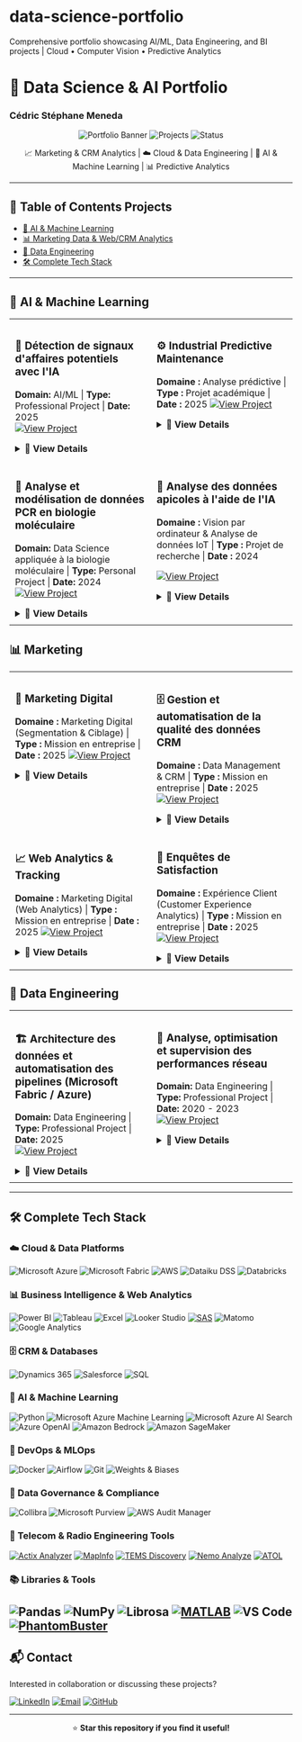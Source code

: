 # data-science-portfolio
Comprehensive portfolio showcasing AI/ML, Data Engineering, and BI projects | Cloud • Computer Vision • Predictive Analytics

# 🚀 Data Science & AI Portfolio
### Cédric Stéphane Meneda

<div align="center">

![Portfolio Banner](https://img.shields.io/badge/Portfolio-Data%20Science%20%26%20AI-blue?style=for-the-badge)
![Projects](https://img.shields.io/badge/Projects-5+-green?style=for-the-badge)
![Status](https://img.shields.io/badge/Status-Active-success?style=for-the-badge)

📈 Marketing & CRM Analytics | ☁️ Cloud & Data Engineering | 🤖 AI & Machine Learning | 📊 Predictive Analytics

</div>

---

## 📌 Table of Contents Projects
- [🤖 AI & Machine Learning](#-ai--machine-learning)
- [📊 Marketing Data & Web/CRM Analytics](#-data--business-analyst--web-analytics--crm)
- [🔧 Data Engineering](#-data-engineering)
- [🛠️ Complete Tech Stack](#️-complete-tech-stack)

---

## 🤖 AI & Machine Learning

<table style="table-layout: fixed; width: 100%; border-collapse: collapse;">
<tr>
<td width="50%" valign="top" style="vertical-align: top; padding: 10px; border: none;">

### 🎯 Détection de signaux d'affaires potentiels avec l'IA   
**Domain:** AI/ML | **Type:** Professional Project | **Date:** 2025  
[![View Project](https://img.shields.io/badge/View-Details-blue?style=flat)](#ai-reco-details)

<details id="ai-reco-details">
<summary><b>📖 View Details</b></summary>

🧩 **Contexte**  
Développement d’un système d’intelligence artificielle pour la détection de signaux faibles et la recommandation de prestations à partir de données multi-sources (CRM, SQL, web, documents).  

🏆 **Réalisations**  
- ✅ Conception et déploiement d’une architecture Lakehouse Microsoft Fabric  
- ✅ Développement d’un moteur de recommandations IA avec Azure OpenAI  
- ✅ Création de dashboards Power BI interactifs pour un suivi en temps réel  

#### 🛠️ Tech Stack  
![Microsoft Azure](https://img.shields.io/badge/Microsoft%20Azure-0089D6?style=flat&logo=microsoft-azure&logoColor=white)
![Microsoft Fabric](https://img.shields.io/badge/Microsoft%20Fabric-107C10?style=flat&logo=microsoft&logoColor=white)
![Azure OpenAI](https://img.shields.io/badge/Azure%20OpenAI-412991?style=flat&logo=openai&logoColor=white)
![Azure AI Search](https://img.shields.io/badge/Azure%20AI%20Search-0078D4?style=flat&logo=microsoft-azure&logoColor=white)
![Databricks](https://img.shields.io/badge/Databricks-FF3621?style=flat&logo=databricks&logoColor=white)
![Dynamics 365](https://img.shields.io/badge/Dynamics%20365-002050?style=flat&logo=dynamics-365&logoColor=white)
![Power BI](https://img.shields.io/badge/Power%20BI-F2C811?style=flat&logo=powerbi&logoColor=black)
![Python](https://img.shields.io/badge/Python-3776AB?style=flat&logo=python&logoColor=white)

#### 💡 Compétences démontrées  
- Architecture Cloud (Azure Data Factory, Databricks)  
- Conception de Lakehouse sous Microsoft Fabric  
- Ingénierie des variables et développement de modèles prédictifs  
- Recherche sémantique et bases vectorielles  
- Business Intelligence et visualisation de données  
- Collaboration inter-équipes techniques et métiers  

#### 💼 Impact métier  
- Vue client à 360°  
- Meilleure segmentation et ciblage précis  
- Scoring automatisé et priorisation des prospects  
- Génération de leads qualifiés et recommandations personnalisées  

</details>

</td>

<td width="50%" valign="top" style="vertical-align: top; padding: 10px; border: none;">

### ⚙️ Industrial Predictive Maintenance  
**Domaine :** Analyse prédictive | **Type :** Projet académique | **Date :** 2025
[![View Project](https://img.shields.io/badge/View-Details-blue?style=flat)](#predictive-maintenance-details)

<details id="predictive-maintenance-details">
<summary><b>📖 View Details</b></summary>

🧩 **Contexte**  
Mise en place d’un pipeline complet de maintenance prédictive pour anticiper les défaillances d’équipements 24 h à l’avance. Intégration MLOps, suivi d’expérimentations et automatisation du déploiement.  

🏆 **Réalisations**  
- ✅ Développement d’un pipeline MLOps (XGBoost, Random Forest, SVM, Logistic Regression)  
- ✅ Optimisation des hyperparamètres et suivi avec Weights & Biases  
- ✅ Mise en œuvre d’un pipeline CI/CD pour le déploiement automatisé des modèles  
- ✅ Analyse de l’importance des variables et interprétation métier  

#### 🛠️ Tech Stack  
![AWS](https://img.shields.io/badge/AWS-FF9900?style=flat&logo=amazon-aws&logoColor=white)
![SageMaker](https://img.shields.io/badge/Amazon%20SageMaker-232F3E?style=flat&logo=amazon-aws&logoColor=white)
![Python](https://img.shields.io/badge/Python-3776AB?style=flat&logo=python&logoColor=white)
![XGBoost](https://img.shields.io/badge/XGBoost-337AB7?style=flat)
![Scikit Learn](https://img.shields.io/badge/Scikit%20Learn-F7931E?style=flat&logo=scikit-learn&logoColor=white)
![Pandas](https://img.shields.io/badge/Pandas-150458?style=flat&logo=pandas&logoColor=white)
![Docker](https://img.shields.io/badge/Docker-2496ED?style=flat&logo=docker&logoColor=white)
![Airflow](https://img.shields.io/badge/Airflow-017CEE?style=flat&logo=apache-airflow&logoColor=white)
![Weights & Biases](https://img.shields.io/badge/W%26B-FFBE00?style=flat&logo=weightsandbiases&logoColor=black)

#### 💡 Compétences démontrées  
- Apprentissage supervisé et méthodes d’ensemble  
- MLOps et déploiement de modèles  
- Suivi d’expérimentations et gestion de versions  
- Orchestration de pipelines de données  
- Évaluation et optimisation des performances modèles  

#### 💼 Impact métier  
- Réduction des pannes critiques grâce à la maintenance proactive  
- Amélioration de la fiabilité opérationnelle  
- Meilleure planification des interventions et optimisation des coûts  

</details>

</td>
</tr>

<tr>
<td width="50%" valign="top" style="vertical-align: top; padding: 10px; border: none;">

### 🔬 Analyse et modélisation de données PCR en biologie moléculaire 
**Domain:** Data Science appliquée à la biologie moléculaire | **Type:** Personal Project | **Date:** 2024  
[![View Project](https://img.shields.io/badge/View-Details-blue?style=flat)](#single-pcr-details)

<details id="single-pcr-details">
<summary><b>📖 View Details</b></summary>

🧩 **Contexte**  
Pipeline automatisé pour l’analyse de données PCR *SinglePlex*, modélisation prédictive et visualisation scientifique.  

🏆 **Réalisations**  
- ✅ Automatisation du traitement et de la visualisation des données PCR  
- ✅ Analyse des valeurs Cq, courbes standards et signaux biologiques  
- ✅ Modélisation statistique et apprentissage automatique  

#### 🛠️ Tech Stack  
![Python](https://img.shields.io/badge/Python-3776AB?style=flat&logo=python&logoColor=white)
![Scikit Learn](https://img.shields.io/badge/Scikit%20Learn-F7931E?style=flat&logo=scikit-learn&logoColor=white)
![NumPy](https://img.shields.io/badge/NumPy-013243?style=flat&logo=numpy&logoColor=white)
![Pandas](https://img.shields.io/badge/Pandas-150458?style=flat&logo=pandas&logoColor=white)
![Matplotlib](https://img.shields.io/badge/Matplotlib-11557c?style=flat)
![VS Code](https://img.shields.io/badge/VS%20Code-007ACC?style=flat&logo=visual-studio-code&logoColor=white)

#### 💡 Compétences démontrées  
- Analyse de données biologiques  
- Traitement et filtrage de signaux  
- Modélisation statistique et machine learning  
- Visualisation scientifique des résultats  

#### 💼 Impact scientifique  
- Workflow reproductible pour la quantification PCR  
- Meilleure précision des analyses de cibles génétiques  

</details>

</td>

<td width="50%" valign="top" style="vertical-align: top; padding: 10px; border: none;">

### 🐝 Analyse des données apicoles à l'aide de l'IA  
**Domaine :** Vision par ordinateur & Analyse de données IoT | **Type :** Projet de recherche | **Date :** 2024

[![View Project](https://img.shields.io/badge/View-Details-blue?style=flat)](#bee-health-details)

<details id="bee-health-details">
<summary><b>📖 View Details</b></summary>

🧩 **Contexte**  
Développement d’un système de vision par ordinateur et d’analyse multi-capteurs pour surveiller la santé des colonies d’abeilles.  

🏆 **Réalisations**  
- ✅ Pré-traitement de données IoT multi-sources (température, humidité, audio, vidéo)  
- ✅ Entraînement d’un modèle YOLOv5 pour la détection de comportements anormaux  
- ✅ Analyse de séries temporelles pour la détection précoce d’anomalies  
- ✅ Reconnaissance de motifs dans les signaux audio biologiques  

#### 🛠️ Tech Stack  
![Python](https://img.shields.io/badge/Python-3776AB?style=flat&logo=python&logoColor=white)
![Librosa](https://img.shields.io/badge/Librosa-1DB954?style=flat&logo=python&logoColor=white)
![YOLOv5](https://img.shields.io/badge/YOLOv5-00FFFF?style=flat)
![PyTorch](https://img.shields.io/badge/PyTorch-EE4C2C?style=flat&logo=pytorch&logoColor=white)
![IoT](https://img.shields.io/badge/IoT-0066CC?style=flat)

#### 💡 Compétences démontrées  
- Vision par ordinateur et détection d’objets  
- Analyse de séries temporelles  
- Traitement de données multimodales  
- Collaboration en recherche appliquée  

#### 💼 Impact scientifique  
- Détection précoce des problèmes de santé des colonies  
- Contribution à la préservation des abeilles et à la durabilité environnementale  

</details>

</td>
</tr>
</table>

## 📊 Marketing 

<table style="table-layout: fixed; width: 100%; border-collapse: collapse;">
<tr>
<td width="50%" valign="top" style="vertical-align: top; padding: 10px; border: none;">

### 📧 Marketing Digital 
**Domaine :** Marketing Digital (Segmentation & Ciblage) | **Type :** Mission en entreprise | **Date :** 2025
[![View Project](https://img.shields.io/badge/View-Details-blue?style=flat)](#marketing-intelligence-details)

<details id="marketing-intelligence-details">
<summary><b>📖 View Details</b></summary>

🧩 **Contexte**  
Analyse des performances emailing, segmentation et ciblage marketing, exploitation des données clients et création de tableaux de bord décisionnels pour le pilotage stratégique.  

🏆 **Réalisations**
- ✅ Analyse des campagnes marketing et emailing  
- ✅ Segmentation, ciblage et scoring des clients  
- ✅ Tableaux de bord et outil d’aide à la décision  

#### 🛠️ Tech Stack  
![Power BI](https://img.shields.io/badge/Power%20BI-F2C811?style=flat&logo=powerbi&logoColor=black) 
![Microsoft Azure](https://img.shields.io/badge/Microsoft%20Azure-0089D6?style=flat&logo=microsoft-azure&logoColor=white) 
![Microsoft Fabric](https://img.shields.io/badge/Microsoft%20Fabric-107C10?style=flat&logo=microsoft&logoColor=white) 
![Databricks](https://img.shields.io/badge/Databricks-FF3621?style=flat&logo=databricks&logoColor=white) 
![OpenAI](https://img.shields.io/badge/OpenAI-412991?style=flat&logo=openai&logoColor=white) 
![Dynamics 365](https://img.shields.io/badge/Dynamics%20365-0078D4?style=flat&logo=microsoft-dynamics-365&logoColor=white)

#### 💡 Compétences démontrées  
- Analyse marketing et conception d’indicateurs de performance (KPI)  
- Intelligence décisionnelle assistée par l’IA  
- Analyse de la performance des campagnes  
- Gouvernance et fiabilité des données  

#### 💼 Impact métier  
- Prises de décision marketing optimisées grâce aux données  
- Production d’insights exploitables pour les managers  
- Meilleure performance globale des campagnes  

</details>

</td>
<td width="50%" valign="top" style="vertical-align: top; padding: 10px; border: none;">

### 🗄️ Gestion et automatisation de la qualité des données CRM
**Domaine :** Data Management & CRM | **Type :** Mission en entreprise | **Date :** 2025
[![View Project](https://img.shields.io/badge/View-Details-blue?style=flat)](#crm-details)

<details id="crm-details">
<summary><b>📖 View Details</b></summary>

🧩 **Contexte**  
Gestion et maintien de la qualité des données CRM en automatisant les processus de nettoyage et de validation pour garantir la fiabilité des données et améliorer la délivrabilité des emails.  

🏆 **Réalisations**
- ✅ Automatisation du nettoyage des emails et correction des hardbounces  
- ✅ Gestion des contacts inactifs et conformité RGPD  
- ✅ Rapports statistiques sur la santé du CRM  
- ✅ Workflows Python intégrant Phantom Buster  

#### 🛠️ Tech Stack  
![Python](https://img.shields.io/badge/Python-3776AB?style=flat&logo=python&logoColor=white) 
![Power BI](https://img.shields.io/badge/Power%20BI-F2C811?style=flat&logo=powerbi&logoColor=black) 
![Dynamics 365](https://img.shields.io/badge/Dynamics%20365-0078D4?style=flat&logo=microsoft-dynamics-365&logoColor=white) 
![Azure Logic Apps](https://img.shields.io/badge/Azure%20Logic%20Apps-0078D4?style=flat&logo=microsoft-azure&logoColor=white) 
![Databricks](https://img.shields.io/badge/Databricks-FF3621?style=flat&logo=databricks&logoColor=white)

#### 💡 Compétences démontrées  
- Gestion et gouvernance des données CRM  
- Automatisation des processus (Python)  
- Contrôle de la qualité et fiabilité des données  
- Optimisation de la délivrabilité des emails  

#### 💼 Impact métier  
- Réduction significative des taux de rebond  
- Amélioration de la fiabilité et de la cohérence des données  
- Automatisation des tâches répétitives et gain de productivité  

</details>

</td>
</tr>

<tr>
<td width="50%" valign="top" style="vertical-align: top; padding: 10px; border: none;">

### 📈 Web Analytics & Tracking  
**Domaine :** Marketing Digital (Web Analytics) | **Type :** Mission en entreprise | **Date :** 2025 
[![View Project](https://img.shields.io/badge/View-Details-blue?style=flat)](#web-analytics-details)

<details id="web-analytics-details">
<summary><b>📖 View Details</b></summary> 

🧩 **Contexte**  
Suivi et analyse du comportement des visiteurs afin d’optimiser les actions et la performance digitale.  

🏆 **Réalisations**
- ✅ Configuration avancée des balises et déclencheurs  
- ✅ Analyse des parcours utilisateurs et recommandations marketing  
- ✅ Dashboards Power BI pour suivre le trafic et les performances  

#### 🛠️ Tech Stack  
![Matomo](https://img.shields.io/badge/Matomo-013243?style=flat&logo=matomo&logoColor=white) 
![Power BI](https://img.shields.io/badge/Power%20BI-F2C811?style=flat&logo=powerbi&logoColor=black) 
![Google Analytics](https://img.shields.io/badge/Google%20Analytics-E37400?style=flat&logo=google-analytics&logoColor=white) 
![Python](https://img.shields.io/badge/Python-3776AB?style=flat&logo=python&logoColor=white)

#### 💡 Compétences démontrées  
- Analyse web et gestion des balises (Tag Management)  
- Analyse du comportement des utilisateurs  
- Conception et visualisation de tableaux de bord  

#### 💼 Impact métier  
- Meilleure visibilité sur la performance digitale  
- Compréhension approfondie du comportement des utilisateurs  

</details>

</td>

<td width="50%" valign="top" style="vertical-align: top; padding: 10px; border: none;">

### 🧾 Enquêtes de Satisfaction
**Domaine :** Expérience Client (Customer Experience Analytics) | **Type :** Mission en entreprise | **Date :** 2025
[![View Project](https://img.shields.io/badge/View-Details-blue?style=flat)](#survey-details)

<details id="survey-details">
<summary><b>📖 View Details</b></summary>

**Domain:** Customer Experience Analytics | **Type:** Professional Project | **Date:** 2025  

🧩 **Contexte**  
Mise en place, collecte et analyse d’enquêtes de satisfaction (NPS, CSAT, CES) afin de mesurer l’expérience client et de piloter les actions correctives et marketing.  

🏆 **Réalisations**
- ✅ Analyse de la satisfaction et visualisation des scores (NPS, CSAT, SCORE)  
- ✅ Identification des leviers d’amélioration à partir des feedbacks clients  
- ✅ Reporting interactif Power BI pour le suivi de la satisfaction client  

#### 🛠️ Tech Stack  
![Power BI](https://img.shields.io/badge/Power%20BI-F2C811?style=flat&logo=powerbi&logoColor=black) 
![Dynamics 365](https://img.shields.io/badge/Dynamics%20365-0078D4?style=flat&logo=microsoft-dynamics-365&logoColor=white) 
![Microsoft Forms](https://img.shields.io/badge/Microsoft%20Forms-0078D4?style=flat&logo=microsoft-forms&logoColor=white)

#### 💡 Compétences démontrées  
- Analyse de la satisfaction client (NPS, CSAT, CES)  
- Conception et automatisation d’enquêtes  
- Analyse et reporting des retours clients  
- Visualisation et interprétation des données  

#### 💼 Impact métier  
- Amélioration de la fidélisation grâce aux retours clients  
- Meilleure visibilité sur les indicateurs de satisfaction  
- Alignement renforcé entre marketing et qualité de service  

</details>

</td>
</tr>
</table>



## 🔧 Data Engineering

<table style="table-layout: fixed; width: 100%; border-collapse: collapse;">
<tr>
<td width="50%" valign="top" style="vertical-align: top; padding: 10px; border: none;">

### 🏗️ Architecture des données et automatisation des pipelines (Microsoft Fabric / Azure)
**Domain:** Data Engineering | **Type:** Professional Project | **Date:** 2025  
[![View Project](https://img.shields.io/badge/View-Details-blue?style=flat)](#fabric-pipeline-details)

<details id="fabric-pipeline-details">
<summary><b>📖 View Details</b></summary>

🧩 **Contexte**  
Conception d’architectures de données end-to-end et de pipelines automatisés pour centraliser, transformer et valoriser les données marketing et CRM au sein de l’organisation.  

🏆 **Réalisations**
- ✅ Conception et implémentation Lakehouse Bronze/Silver/Gold sous Microsoft Fabric  
- ✅ Pipelines d’ingestion, nettoyage et transformation des données depuis Dynamics 365 et bases internes  
- ✅ Collaboration IT & métiers et production de documentation technique  

#### 🛠️ Tech Stack  
![Microsoft Azure](https://img.shields.io/badge/Microsoft%20Azure-0089D6?style=flat&logo=microsoft-azure&logoColor=white)
![Microsoft Fabric](https://img.shields.io/badge/Microsoft%20Fabric-107C10?style=flat&logo=microsoft&logoColor=white)
![Databricks](https://img.shields.io/badge/Databricks-FF3621?style=flat&logo=databricks&logoColor=white)
![Dynamics 365](https://img.shields.io/badge/Dynamics%20365-0078D4?style=flat&logo=microsoft-dynamics-365&logoColor=white)
![Azure OpenAI](https://img.shields.io/badge/Azure%20OpenAI-412991?style=flat&logo=openai&logoColor=white)
![Power BI](https://img.shields.io/badge/Power%20BI-F2C811?style=flat&logo=powerbi&logoColor=black)
![Power Query](https://img.shields.io/badge/Power%20Query-217346?style=flat&logo=microsoft-excel&logoColor=white)
![Python](https://img.shields.io/badge/Python-3776AB?style=flat&logo=python&logoColor=white)
![SQL](https://img.shields.io/badge/SQL-4479A1?style=flat&logo=postgresql&logoColor=white)
![Matomo](https://img.shields.io/badge/Matomo-013243?style=flat&logo=matomo&logoColor=white)
![Google Analytics](https://img.shields.io/badge/Google%20Analytics-E37400?style=flat&logo=google-analytics&logoColor=white)

#### 💡 Compétences démontrées  
- Conception d’architectures de données (Lakehouse, ELT, automatisation)  
- Intégration avec Dynamics 365 et les sources marketing  
- Ingénierie des données sur Microsoft Fabric et Azure  
- Modélisation et gouvernance de la qualité des données  
- Documentation technique et communication inter-équipes  

#### 💼 Impact métier  
- Écosystème de données unifié favorisant une analyse centralisée  
- Fiabilité et traçabilité renforcées des données CRM et marketing  
- Accélération de la prise de décision et meilleure collaboration métier-technique  

</details>

</td>
<td width="50%" valign="top" style="vertical-align: top; padding: 10px; border: none;">

### 📡 Analyse, optimisation et supervision des performances réseau
**Domain:** Data Engineering | **Type:** Professional Project | **Date:** 2020 - 2023  
[![View Project](https://img.shields.io/badge/View-Details-blue?style=flat)](#network-monitoring-details)

<details id="network-monitoring-details">
<summary><b>📖 View Details</b></summary>

🧩 **Contexte**  
Conception de pipelines de données et d’analyses en temps réel sur les mesures *drive test* (2G à 5G) : RxLev, Ec/No, RSRP, RSRQ, SINR, SS-RSRP, etc.  
Détection d’anomalies (handover failure, drop call, interférences, zones d’ombre) et création de tableaux de bord interactifs pour l’optimisation de la couverture et de la qualité de service (QoS).  

🏆 **Réalisations**
- ✅ Automatisation des pipelines ETL pour la collecte continue des données réseau  
- ✅ Détection d’anomalies via l’analyse de séries temporelles  
- ✅ Dashboards temps réel avec réduction de 40 % du temps de diagnostic des incidents  

#### 🛠️ Tech Stack  
![Python](https://img.shields.io/badge/Python-3776AB?style=flat&logo=python&logoColor=white)
![SQL](https://img.shields.io/badge/SQL-4479A1?style=flat&logo=postgresql&logoColor=white)
![Apache Airflow](https://img.shields.io/badge/Apache%20Airflow-017CEE?style=flat&logo=apache-airflow&logoColor=white)
![Docker](https://img.shields.io/badge/Docker-2496ED?style=flat&logo=docker&logoColor=white)
![Tableau](https://img.shields.io/badge/Tableau-E97627?style=flat&logo=tableau&logoColor=white)
![MySQL](https://img.shields.io/badge/MySQL-4479A1?style=flat&logo=mysql&logoColor=white)
![PostgreSQL](https://img.shields.io/badge/PostgreSQL-336791?style=flat&logo=postgresql&logoColor=white)
![SQL Server](https://img.shields.io/badge/SQL%20Server-CC2927?style=flat&logo=microsoft-sql-server&logoColor=white)
![Actix Analyzer](https://img.shields.io/badge/Actix%20Analyzer-000000?style=flat&logo=telecom&logoColor=white)
![MapInfo](https://img.shields.io/badge/MapInfo-005CAB?style=flat&logo=mapbox&logoColor=white)
![Tems Discovery](https://img.shields.io/badge/TEMS%20Discovery-008080?style=flat&logo=telecom&logoColor=white)
![Nemo Analyze](https://img.shields.io/badge/Nemo%20Analyze-005CAB?style=flat&logo=signal&logoColor=white)
![MATLAB](https://img.shields.io/badge/MATLAB-0076A8?style=flat&logo=mathworks&logoColor=white)

#### 💡 Compétences démontrées 
- Automatisation des pipelines de données  
- Traitement et analyse en temps réel  
- Détection et surveillance des anomalies réseau  
- Optimisation de la fiabilité et des performances système  

#### 💼 Impact métier  
- Détection plus rapide des incidents et réduction des interruptions de service  
- Amélioration de la qualité du réseau et de la satisfaction client  
- Optimisation des ressources grâce à des analyses prédictives  

</details>

</td>
</tr>
</table>

---

## 🛠️ Complete Tech Stack

### ☁️ Cloud & Data Platforms
![Microsoft Azure](https://img.shields.io/badge/-Microsoft%20Azure-0089D6?style=flat&logo=microsoft-azure&logoColor=white)
![Microsoft Fabric](https://img.shields.io/badge/-Microsoft%20Fabric-107C10?style=flat&logo=microsoft&logoColor=white)
![AWS](https://img.shields.io/badge/-AWS-232F3E?style=flat&logo=amazon-aws&logoColor=FF9900)
![Dataiku DSS](https://img.shields.io/badge/-Dataiku%20DSS-00B0F0?style=flat&logo=dataiku&logoColor=white)
![Databricks](https://img.shields.io/badge/-Databricks-FF3621?style=flat&logo=databricks&logoColor=white)

### 📊 Business Intelligence & Web Analytics
![Power BI](https://img.shields.io/badge/-Power%20BI-F2C811?style=flat&logo=power-bi&logoColor=black)
![Tableau](https://img.shields.io/badge/-Tableau-E97627?style=flat&logo=tableau&logoColor=white)
![Excel](https://img.shields.io/badge/-Excel-217346?style=flat&logo=microsoft-excel&logoColor=white)
![Looker Studio](https://img.shields.io/badge/-Looker%20Studio-4285F4?style=flat&logo=looker&logoColor=white)
[![SAS](https://img.shields.io/badge/-SAS-4000BF?style=flat&logo=sas&logoColor=white)](https://www.sas.com/)
![Matomo](https://img.shields.io/badge/-Matomo-3152A0?style=flat&logo=matomo&logoColor=white)
![Google Analytics](https://img.shields.io/badge/-Google%20Analytics-E37400?style=flat&logo=google-analytics&logoColor=white)

### 🗄️ CRM & Databases 
![Dynamics 365](https://img.shields.io/badge/-Dynamics%20365-002050?style=flat&logo=dynamics-365&logoColor=white)
![Salesforce](https://img.shields.io/badge/-Salesforce-00A1E0?style=flat&logo=salesforce&logoColor=white)
![SQL](https://img.shields.io/badge/-SQL-336791?style=flat&logo=database&logoColor=white)

### 🤖 AI & Machine Learning
![Python](https://img.shields.io/badge/-Python-3776AB?style=flat&logo=python&logoColor=white)
![Microsoft Azure Machine Learning](https://img.shields.io/badge/-Azure%20Machine%20Learning-0078D4?style=flat&logo=microsoft-azure&logoColor=white)
![Microsoft Azure AI Search](https://img.shields.io/badge/-Azure%20AI%20Search-0078D4?style=flat&logo=microsoft-azure&logoColor=white)
![Azure OpenAI](https://img.shields.io/badge/-Azure%20OpenAI-412991?style=flat&logo=openai&logoColor=white)
![Amazon Bedrock](https://img.shields.io/badge/Amazon%20Bedrock-232F3E?style=flat&logo=amazon-aws&logoColor=white)
![Amazon SageMaker](https://img.shields.io/badge/Amazon%20SageMaker-569A31?style=flat&logo=amazonaws&logoColor=white)

### 🔧 DevOps & MLOps
![Docker](https://img.shields.io/badge/-Docker-2496ED?style=flat&logo=docker&logoColor=white)
![Airflow](https://img.shields.io/badge/-Airflow-017CEE?style=flat&logo=apache-airflow&logoColor=white)
![Git](https://img.shields.io/badge/-Git-F05032?style=flat&logo=git&logoColor=white)
![Weights & Biases](https://img.shields.io/badge/-W&B-FFBE00?style=flat&logo=weightsandbiases&logoColor=black)

### 🧭 Data Governance & Compliance
![Collibra](https://img.shields.io/badge/-Collibra-00B140?style=flat&logo=collibra&logoColor=white)
![Microsoft Purview](https://img.shields.io/badge/-Microsoft%20Purview-0078D4?style=flat&logo=microsoft&logoColor=white)
![AWS Audit Manager](https://img.shields.io/badge/-AWS%20Audit%20Manager-232F3E?style=flat&logo=amazon-aws&logoColor=FF9900)

### 📡 Telecom & Radio Engineering Tools
[![Actix Analyzer](https://img.shields.io/badge/-Actix%20Analyzer-000000?style=flat&logo=telecom&logoColor=white)](https://www.actix.com/)
[![MapInfo](https://img.shields.io/badge/-MapInfo-005CAB?style=flat&logo=mapbox&logoColor=white)](https://www.precisely.com/product/precisely-mapinfo-pro)
[![TEMS Discovery](https://img.shields.io/badge/-TEMS%20Discovery-008080?style=flat&logo=telecom&logoColor=white)](https://www.infovista.com/tems-discovery)
[![Nemo Analyze](https://img.shields.io/badge/-Nemo%20Analyze-005CAB?style=flat&logo=signal&logoColor=white)](https://www.keysight.com/fr/en/product/Nemo-Analyze.html)
[![ATOL](https://img.shields.io/badge/-ATOL-005CAB?style=flat&logo=telecom&logoColor=white)](https://www.atol-telecom.com/)

### 📚 Libraries & Tools
![Pandas](https://img.shields.io/badge/-Pandas-150458?style=flat&logo=pandas&logoColor=white)
![NumPy](https://img.shields.io/badge/-NumPy-013243?style=flat&logo=numpy&logoColor=white)
![Librosa](https://img.shields.io/badge/-Librosa-1DB954?style=flat&logo=python&logoColor=white)
[![MATLAB](https://img.shields.io/badge/-MATLAB-0076A8?style=flat&logo=mathworks&logoColor=white)](https://www.mathworks.com/products/matlab.html)
![VS Code](https://img.shields.io/badge/-VS%20Code-007ACC?style=flat&logo=visual-studio-code&logoColor=white)
[![PhantomBuster](https://img.shields.io/badge/-PhantomBuster-FF6B00?style=flat&logo=phantombuster&logoColor=white)](https://phantombuster.com/)
---

## 📬 Contact

Interested in collaboration or discussing these projects?

[![LinkedIn](https://img.shields.io/badge/-LinkedIn-0077B5?style=flat&logo=linkedin&logoColor=white)](https://linkedin.com/in/cedricstephanemeneda)
[![Email](https://img.shields.io/badge/-Email-D14836?style=flat&logo=gmail&logoColor=white)](mailto:mcedricstephane@gmail.com)
[![GitHub](https://img.shields.io/badge/-GitHub-181717?style=flat&logo=github&logoColor=white)](https://github.com/meneda11)

---

<div align="center">

⭐️ **Star this repository if you find it useful!**

</div>
